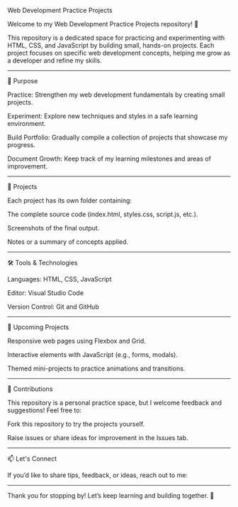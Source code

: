 Web Development Practice Projects

Welcome to my Web Development Practice Projects repository! 🚀

This repository is a dedicated space for practicing and experimenting with HTML, CSS, and JavaScript by building small, hands-on projects. Each project focuses on specific web development concepts, helping me grow as a developer and refine my skills.


---

🌟 Purpose

Practice: Strengthen my web development fundamentals by creating small projects.

Experiment: Explore new techniques and styles in a safe learning environment.

Build Portfolio: Gradually compile a collection of projects that showcase my progress.

Document Growth: Keep track of my learning milestones and areas of improvement.



---

📁 Projects

Each project has its own folder containing:

The complete source code (index.html, styles.css, script.js, etc.).

Screenshots of the final output.

Notes or a summary of concepts applied.



---

🛠 Tools & Technologies

Languages: HTML, CSS, JavaScript

Editor: Visual Studio Code

Version Control: Git and GitHub



---

🌱 Upcoming Projects

Responsive web pages using Flexbox and Grid.

Interactive elements with JavaScript (e.g., forms, modals).

Themed mini-projects to practice animations and transitions.



---

🤝 Contributions

This repository is a personal practice space, but I welcome feedback and suggestions!
Feel free to:

Fork this repository to try the projects yourself.

Raise issues or share ideas for improvement in the Issues tab.



---

📫 Let's Connect

If you’d like to share tips, feedback, or ideas, reach out to me:




---

Thank you for stopping by! Let’s keep learning and building together. 🌟
